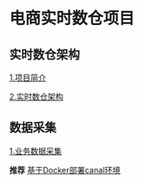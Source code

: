 # 电商实时数仓项目

## 实时数仓架构

[1.项目简介](docs/项目简介.md)

[2.实时数仓架构](docs/实时数仓架构.md)

## 数据采集

[1.业务数据采集](docs/业务数据采集.md)

**推荐**
[基于Docker部署canal环境](docs/基于docker部署canal环境.md)